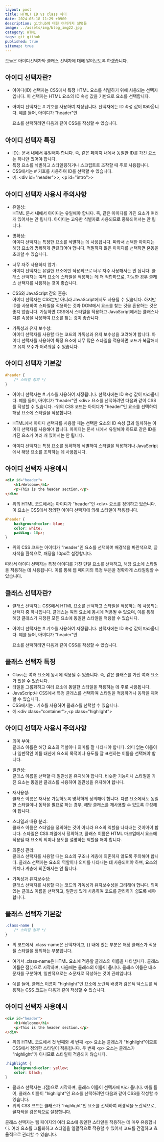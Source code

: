 ```yaml
---
layout: post
title: HTML) ID vs class 차이
date: 2024-05-18 11:29 +0900
description: github에 대한 여러가지 설명들
image: ../assets/img/blog_img22.jpg
category: HTML
tags: git github
published: true
sitemap: true
---
```


오늘은 아이디선택자와 클래스 선택자에 대해 알이보도록 하겠습니다. 

## 아이디 선택자란?
- 아이디(ID) 선택자는 CSS에서 특정 HTML 요소를 식별하기 위해 사용되는 선택자입니다. 이 선택자는 HTML 요소의 ID 속성 값을 기반으로 요소를 선택합니다.

- 아이디 선택자는 # 기호를 사용하여 지정됩니다. 선택자에는 ID 속성 값이 따라옵니다. 예를 들어, 아이디가 "header"인 <div> 요소를 선택하려면 다음과 같이 CSS를 작성할 수 있습니다.

## 아이디 선택자 특징
- ID는 문서 내에서 유일해야 합니다. 즉, 같은 페이지 내에서 동일한 ID를 가진 요소는 하나만 있어야 합니다.
- 특정 요소를 식별하고 스타일링하거나 스크립트로 조작할 때 주로 사용됩니다.
- CSS에서는 # 기호를 사용하여 ID를 선택할 수 있습니다.
- 예: &lt;div id="header">&gt;, &lt;p id="intro">&gt;

## 아이디 선택자 사용시 주의사항
- 유일성:       
HTML 문서 내에서 아이디는 유일해야 합니다. 즉, 같은 아이디를 가진 요소가 여러 개 있어서는 안 됩니다. 아이디는 고유한 식별자로 사용되므로 중복되어서는 안 됩니다.

- 명확성:       
아이디 선택자는 특정한 요소를 식별하는 데 사용됩니다. 따라서 선택한 아이디는 해당 요소와 명확하게 관련되어야 합니다. 적절하지 않은 아이디를 선택하면 혼동을 초래할 수 있습니다.

- 너무 자주 사용하지 않기:       
아이디 선택자는 유일한 요소에만 적용되므로 너무 자주 사용해서는 안 됩니다. 클래스 선택자는 여러 요소에 스타일을 적용하는 데 더 적합하므로, 가능한 경우 클래스 선택자를 사용하는 것이 좋습니다.
      
- CSS와 JavaScript 간의 혼용:       
아이디 선택자는 CSS뿐만 아니라 JavaScript에서도 사용될 수 있습니다. 하지만 ID를 사용하여 스타일을 적용하는 것과 DOM에서 요소를 찾는 것을 혼용하는 것은 좋지 않습니다. 가능하면 CSS에서 스타일을 적용하고 JavaScript에서는 클래스나 다른 속성을 사용하여 요소를 찾는 것이 좋습니다.

- 가독성과 유지 보수성:       
아이디 선택자를 사용할 때는 코드의 가독성과 유지 보수성을 고려해야 합니다. 아이디 선택자를 사용하여 특정 요소에 너무 많은 스타일을 적용하면 코드가 복잡해지고 유지 보수가 어려워질 수 있습니다.

## 아이디 선택자 기본값

````css
#header {
    /* 스타일 정의 */
}
````

- 아이디 선택자는 # 기호를 사용하여 지정됩니다. 선택자에는 ID 속성 값이 따라옵니다. 예를 들어, 아이디가 "header"인 &lt;div&gt; 요소를 선택하려면 다음과 같이 CSS를 작성할 수 있습니다.
-위의 CSS 코드는 아이디가 "header"인 요소를 선택하여 해당 요소에 스타일을 적용합니다.

- HTML에서 아이디 선택자를 사용할 때는 선택한 요소의 ID 속성 값과 일치하는 아이디 선택자를 사용해야 합니다. 아이디는 문서 내에서 유일해야 하므로 같은 ID를 가진 요소가 여러 개 있어서는 안 됩니다.

- 아이디 선택자는 특정 요소를 정확하게 식별하여 스타일을 적용하거나 JavaScript에서 해당 요소를 조작하는 데 사용됩니다.

## 아이디 선택자 사용예시

````html
<div id="header">
    <h1>Welcome</h1>
    <p>This is the header section.</p>
</div>
````
- 위의 HTML 코드에서는 아이디가 "header"인 &lt;div&gt; 요소를 정의하고 있습니다. 이 요소는 CSS에서 정의한 아이디 선택자에 의해 스타일이 적용됩니다.

````css
#header {
    background-color: blue;
    color: white;
    padding: 10px;
}
````
- 위의 CSS 코드는 아이디가 "header"인 요소를 선택하여 배경색을 파란색으로, 글자색을 흰색으로, 패딩을 10px로 설정합니다.

따라서 아이디 선택자는 특정 아이디를 가진 단일 요소를 선택하고, 해당 요소에 스타일을 적용하는 데 사용됩니다. 이를 통해 웹 페이지의 특정 부분을 정확하게 스타일링할 수 있습니다.

## 클래스 선택자란?
- 클래스 선택자는 CSS에서 HTML 요소를 선택하고 스타일을 적용하는 데 사용되는 선택자 중 하나입니다. 클래스는 여러 요소에 동시에 적용될 수 있으며, 이를 통해 해당 클래스가 지정된 모든 요소에 동일한 스타일을 적용할 수 있습니다.

- 아이디 선택자는 # 기호를 사용하여 지정됩니다. 선택자에는 ID 속성 값이 따라옵니다. 예를 들어, 아이디가 "header"인 <div> 요소를 선택하려면 다음과 같이 CSS를 작성할 수 있습니다.

## 클래스 선택자 특징
- Class는 여러 요소에 동시에 적용될 수 있습니다. 즉, 같은 클래스를 가진 여러 요소가 있을 수 있습니다.
- 타일을 그룹화하고 여러 요소에 동일한 스타일을 적용하는 데 주로 사용됩니다.
- JavaScript나 CSS에서 특정 클래스를 선택하여 스타일을 적용하거나 동작을 제어할 수 있습니다.
- CSS에서는 . 기호를 사용하여 클래스를 선택할 수 있습니다.
- 예:&lt;div class="container"&gt;,&lt;p class="highlight"&gt;

## 아이디 선택자 사용시 주의사항
- 의미 부여:       
클래스 이름은 해당 요소의 역할이나 의미를 잘 나타내야 합니다. 의미 없는 이름이나 일반적인 이름 대신에 요소의 목적이나 용도를 잘 표현하는 이름을 선택해야 합니다.

- 일관성:      
클래스 이름을 선택할 때 일관성을 유지해야 합니다. 비슷한 기능이나 스타일을 가진 요소는 동일한 클래스를 사용하여 일관성을 유지해야 합니다.

- 재사용성:       
클래스 이름은 재사용 가능하도록 명확하게 정의해야 합니다. 다른 요소에서도 동일한 스타일이나 동작을 필요로 하는 경우, 해당 클래스를 재사용할 수 있도록 구성해야 합니다.

- 스타일과 내용 분리:       
클래스 이름은 스타일을 정의하는 것이 아니라 요소의 역할을 나타내는 것이어야 합니다. 스타일은 CSS 파일에서 정의하고, 클래스 이름은 HTML 마크업에서 요소에 적용될 때 요소의 의미나 용도를 설명하는 역할을 해야 합니다.

- 의존성 관리:       
클래스 선택자를 사용할 때는 요소의 구조나 계층에 의존하지 않도록 주의해야 합니다. 클래스 선택자는 요소의 역할이나 의미를 나타내는 데 사용되어야 하며, 요소의 위치나 계층에 의존해서는 안 됩니다.

- 가독성과 유지보수성:       
클래스 선택자를 사용할 때는 코드의 가독성과 유지보수성을 고려해야 합니다. 의미 있는 클래스 이름을 선택하고, 일관성 있게 사용하여 코드를 관리하기 쉽도록 해야 합니다.

## 클래스 선택자 기본값

````css
.class-name {
    /* 스타일 정의 */
}
````

- 의 코드에서 .class-name은 선택자이고, {} 내에 있는 부분은 해당 클래스가 적용될 스타일을 정의하는 부분입니다.

- 여기서 .class-name은 HTML 요소에 적용할 클래스의 이름을 나타냅니다. 클래스 이름은 점(.)으로 시작하며, 다음에는 클래스의 이름이 옵니다. 클래스 이름은 대소문자를 구분하며, 일반적으로는 소문자로 작성하는 것이 관례입니다.

- 예를 들어, 클래스 이름이 "highlight"인 요소에 노란색 배경과 검은색 텍스트를 적용하는 CSS 코드는 다음과 같이 작성할 수 있습니다.

## 아이디 선택자 사용예시

````html
<div id="header">
    <h1>Welcome</h1>
    <p>This is the header section.</p>
</div>
````
- 위의 HTML 코드에서 첫 번째와 세 번째 &lt;p&gt; 요소는 클래스가 "highlight"이므로 CSS에서 정의한 스타일이 적용됩니다. 두 번째 &lt;p&gt; 요소는 클래스가 "highlight"가 아니므로 스타일이 적용되지 않습니다.

````css
.highlight {
    background-color: yellow;
    color: black;
}
````
- 클래스 선택자는 .(점)으로 시작하며, 클래스 이름이 선택자에 따라 옵니다. 예를 들어, 클래스 이름이 "highlight"인 요소를 선택하려면 다음과 같이 CSS를 작성할 수 있습니다.
- 위의 CSS 코드는 클래스가 "highlight"인 요소를 선택하여 배경색을 노란색으로, 글자색을 검은색으로 설정합니다.

클래스 선택자는 웹 페이지의 여러 요소에 동일한 스타일을 적용하는 데 매우 유용합니다. 여러 요소를 그룹화하고 스타일을 일괄적으로 적용할 수 있어서 코드를 간결하고 효율적으로 관리할 수 있습니다.